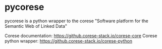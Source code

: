 # pycorese

pycorese is a python wrapper to the corese "Software platform for the Semantic Web of Linked Data"

Corese documentation: https://github.corese-stack.io/corese-core
Corese python wrapper: https://github.corese-stack.io/corese-python
